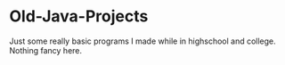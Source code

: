 # Old-Java-Projects
Just some really basic programs I made while in highschool and college. Nothing fancy here.
